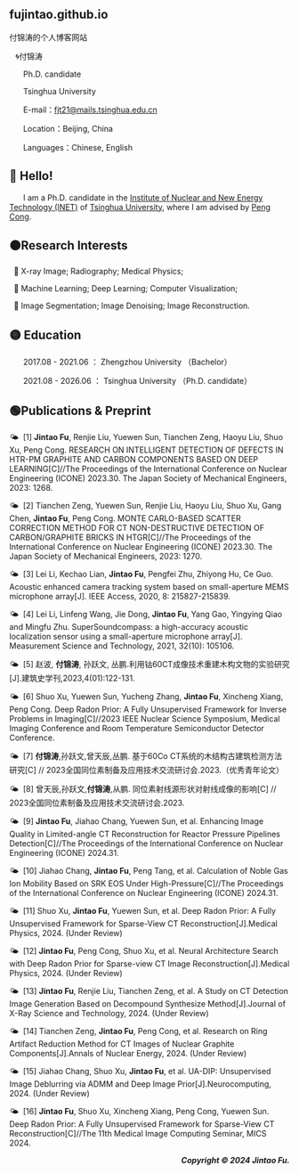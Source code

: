 ## fujintao.github.io
付锦涛的个人博客网站

&ensp; &#x1F300;付锦涛 

&ensp;&ensp;&ensp; Ph.D. candidate

&ensp;&ensp;&ensp; Tsinghua University

&ensp;&ensp;&ensp; E-mail：fjt21@mails.tsinghua.edu.cn

&ensp;&ensp;&ensp; Location：Beijing, China

&ensp;&ensp;&ensp; Languages：Chinese, English


## &#x1F535; Hello! 

&ensp;&ensp;&ensp; I am a Ph.D. candidate in the [Institute of Nuclear and New Energy Technology (INET)](https://www.inet.tsinghua.edu.cn/index.htm) of [Tsinghua University](https://www.tsinghua.edu.cn/), where I am advised by [Peng Cong](https://www.inet.tsinghua.edu.cn/info/1375/2078.htm). 

## &#x1F7E0;Research Interests

&nbsp; 🎈 X-ray Image; Radiography; Medical Physics; 

&nbsp; 🎈 Machine Learning; Deep Learning; Computer Visualization; 

&nbsp; 🎈 Image Segmentation; Image Denoising; Image Reconstruction. 


## &#x1F7E1; Education

&ensp;&ensp;&ensp; 2017.08  - 2021.06 ： Zhengzhou University  （Bachelor）

&ensp;&ensp;&ensp; 2021.08  - 2026.06 ： Tsinghua University  （Ph.D. candidate）


## &#x1F7E2;Publications & Preprint

&#x1F324; &nbsp;[1]  **Jintao Fu**, Renjie Liu, Yuewen Sun, Tianchen Zeng, Haoyu Liu, Shuo Xu, Peng Cong. RESEARCH ON INTELLIGENT DETECTION OF DEFECTS IN HTR-PM GRAPHITE AND CARBON COMPONENTS BASED ON DEEP LEARNING[C]//The Proceedings of the International Conference on Nuclear Engineering (ICONE) 2023.30. The Japan Society of Mechanical Engineers, 2023: 1268.

&#x1F324; &nbsp;[2]  Tianchen Zeng, Yuewen Sun, Renjie Liu, Haoyu Liu, Shuo Xu, Gang Chen, **Jintao Fu**, Peng Cong. MONTE CARLO-BASED SCATTER CORRECTION METHOD FOR CT NON-DESTRUCTIVE DETECTION OF CARBON/GRAPHITE BRICKS IN HTGR[C]//The Proceedings of the International Conference on Nuclear Engineering (ICONE) 2023.30. The Japan Society of Mechanical Engineers, 2023: 1270.

&#x1F324; &nbsp;[3]  Lei Li, Kechao Lian, **Jintao Fu**, Pengfei Zhu, Zhiyong Hu, Ce Guo. Acoustic enhanced camera tracking system based on small-aperture MEMS microphone array[J]. IEEE Access, 2020, 8: 215827-215839.

&#x1F324; &nbsp;[4]  Lei Li, Linfeng Wang, Jie Dong, **Jintao Fu**, Yang Gao, Yingying Qiao and Mingfu Zhu. SuperSoundcompass: a high-accuracy acoustic localization sensor using a small-aperture microphone array[J]. Measurement Science and Technology, 2021, 32(10): 105106.

&#x1F324; &nbsp;[5]  赵波, **付锦涛**, 孙跃文, 丛鹏.利用钴60CT成像技术重建木构文物的实验研究[J].建筑史学刊,2023,4(01):122-131.

&#x1F324; &nbsp;[6]  Shuo Xu, Yuewen Sun, Yucheng Zhang, **Jintao Fu**, Xincheng Xiang, Peng Cong. Deep Radon Prior: A Fully Unsupervised Framework for Inverse Problems in Imaging[C]//2023 IEEE Nuclear Science Symposium, Medical Imaging Conference and Room Temperature Semiconductor Detector Conference.

&#x1F324; &nbsp;[7]  **付锦涛**,孙跃文,曾天辰,丛鹏. 基于60Co CT系统的木结构古建筑检测方法研究[C] // 2023全国同位素制备及应用技术交流研讨会.2023.（优秀青年论文）

&#x1F324; &nbsp;[8]  曾天辰,孙跃文,**付锦涛**,从鹏. 同位素射线源形状对射线成像的影响[C] // 2023全国同位素制备及应用技术交流研讨会.2023.

&#x1F324; &nbsp;[9]  **Jintao Fu**, Jiahao Chang, Yuewen Sun, et al. Enhancing Image Quality in Limited-angle CT Reconstruction for Reactor Pressure Pipelines Detection[C]//The Proceedings of the International Conference on Nuclear Engineering (ICONE) 2024.31.

&#x1F324; &nbsp;[10]  Jiahao Chang, **Jintao Fu**, Peng Tang, et al. Calculation of Noble Gas Ion Mobility Based on SRK EOS Under High-Pressure[C]//The Proceedings of the International Conference on Nuclear Engineering (ICONE) 2024.31.

&#x1F324; &nbsp;[11]  Shuo Xu, **Jintao Fu**, Yuewen Sun, et al. Deep Radon Prior: A Fully Unsupervised Framework for Sparse-View CT Reconstruction[J].Medical Physics, 2024. (Under Review)

&#x1F324; &nbsp;[12]  **Jintao Fu**, Peng Cong, Shuo Xu, et al. Neural Architecture Search with Deep Radon Prior for Sparse-view CT Image Reconstruction[J].Medical Physics, 2024. (Under Review)

&#x1F324; &nbsp;[13]  **Jintao Fu**, Renjie Liu, Tianchen Zeng, et al. A Study on CT Detection Image Generation Based on Decompound Synthesize Method[J].Journal of X-Ray Science and Technology, 2024. (Under Review)

&#x1F324; &nbsp;[14]  Tianchen Zeng, **Jintao Fu**, Peng Cong, et al. Research on Ring Artifact Reduction Method for CT Images of Nuclear Graphite Components[J].Annals of Nuclear Energy, 2024. (Under Review)

&#x1F324; &nbsp;[15]  Jiahao Chang, Shuo Xu, **Jintao Fu**, et al. UA-DIP: Unsupervised Image Deblurring via ADMM and Deep Image Prior[J].Neurocomputing, 2024. (Under Review)

&#x1F324; &nbsp;[16]  **Jintao Fu**, Shuo Xu, Xincheng Xiang, Peng Cong, Yuewen Sun. Deep Radon Prior: A Fully Unsupervised Framework for Sparse-View CT Reconstruction[C]//The 11th Medical Image Computing Seminar, MICS 2024.

 <p align="right">
  <b><i>
  Copyright &#x00A9; 2024 Jintao Fu. 
  </i></b>
</p>
